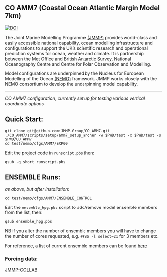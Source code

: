 ## CO AMM7 (Coastal Ocean Atlantic Margin Model 7km) 
[![DOI](https://zenodo.org/badge/235544712.svg)](https://zenodo.org/badge/latestdoi/235544712)

The Joint Marine Modelling Programme [(JMMP)](https://www.metoffice.gov.uk/research/approach/collaboration/joint-marine-modelling-programme) provides world-class and easily accessible national capability, ocean modelling infrastructure and configurations to support the UK’s scientific research and operational prediction systems for ocean, weather and climate. It is partnership between the Met Office and British Antarctic Survey, National Oceanography Centre and Centre for Polar Observation and Modelling.

Model configurations are underpinned by the Nucleus for European Modelling of the Ocean [(NEMO)](https://www.nemo-ocean.eu) framework. JMMP works closely with the NEMO consortium to develop the underpinning model capability. 

---

_CO AMM7 configuration, currently set up for testing various vertical coordinate options_

## Quick Start:

```
git clone git@github.com:JMMP-Group/CO_AMM7.git
./CO_AMM7/scripts/setup/amm7_setup_archer -w $PWD/test -x $PWD/test -s $PWD/CO_AMM7
cd test/nemo/cfgs/AMM7/EXP00
```
Edit the project code in  `runscript.pbs` then:
```
qsub -q short runscript.pbs
```

## ENSEMBLE Runs:

*as above, but after installation*:

```
cd test/nemo/cfgs/AMM7/ENSEMBLE_CONTROL
```
Edit the `ensemble_hpg.pbs` script to add/remove model ensemble members from the list, then:
```
qsub ensemble_hpg.pbs
```
NB if you alter the number of ensemble members you will have to change the number of cores requested, e.g. `#PBS -l select=21` for 3 members etc.

For reference, a list of current ensemble members can be found [here](https://github.com/JMMP-Group/AMM7_zgr/blob/master/scripts/setup/model_list)

### Forcing data:

[JMMP-COLLAB](http://gws-access.ceda.ac.uk/public/jmmp_collab/)
